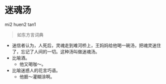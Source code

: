 # 迷魂汤
mi2 huen2 tan1
> 如东方言词典
- 迷信者认为，人死后，灵魂走到难河桥上，王妈妈给他喝一碗汤，把魂灵迷住了，忘记了人间的一切。这种汤叫做迷魂汤。
- 比喻酒。
  - 他又喝咖～。
- 比喻迷惑人的花言巧语。
  - 他捱～灌糊涂啊。
